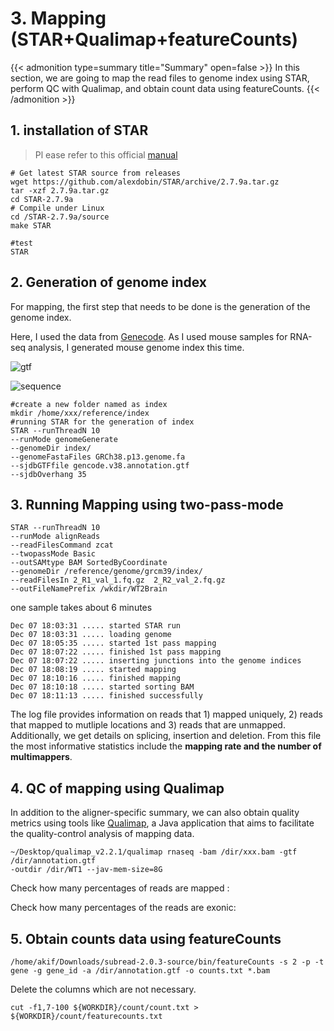 # 3. Mapping (STAR+Qualimap+featureCounts)

{{< admonition type=summary title="Summary" open=false >}}
In this section, we are going to map the read files to genome index using STAR, perform QC with Qualimap, and obtain count data using featureCounts.
{{< /admonition >}}

## 1. installation of STAR 

> Pl ease refer to this official [manual](https://physiology.med.cornell.edu/faculty/skrabanek/lab/angsd/lecture_notes/STARmanual.pdf)

```shell
# Get latest STAR source from releases
wget https://github.com/alexdobin/STAR/archive/2.7.9a.tar.gz
tar -xzf 2.7.9a.tar.gz
cd STAR-2.7.9a
# Compile under Linux
cd /STAR-2.7.9a/source
make STAR
 
#test
STAR
```

## 2. Generation of genome index

For mapping, the first step that needs to be done is the generation of the genome index. 

Here, I used the data from [Genecode](https://www.gencodegenes.org/). As I used mouse samples for RNA-seq analysis, I generated mouse genome index this time. 

![gtf](https://s2.loli.net/2022/04/11/gGtLYrNR1af7jxW.jpg)

![sequence](https://s2.loli.net/2022/04/11/FQuNf3YORy9zMp4.jpg)

```shell
#create a new folder named as index
mkdir /home/xxx/reference/index
#running STAR for the generation of index
STAR --runThreadN 10 
--runMode genomeGenerate 
--genomeDir index/ 
--genomeFastaFiles GRCh38.p13.genome.fa  
--sjdbGTFfile gencode.v38.annotation.gtf 
--sjdbOverhang 35
```

## 3. Running Mapping using two-pass-mode 

```shell
STAR --runThreadN 10
--runMode alignReads 
--readFilesCommand zcat 
--twopassMode Basic 
--outSAMtype BAM SortedByCoordinate 
--genomeDir /reference/genome/grcm39/index/ 
--readFilesIn 2_R1_val_1.fq.gz  2_R2_val_2.fq.gz 
--outFileNamePrefix /wkdir/WT2Brain
```

one sample takes about 6 minutes

```shell
Dec 07 18:03:31 ..... started STAR run
Dec 07 18:03:31 ..... loading genome
Dec 07 18:05:35 ..... started 1st pass mapping
Dec 07 18:07:22 ..... finished 1st pass mapping
Dec 07 18:07:22 ..... inserting junctions into the genome indices
Dec 07 18:08:19 ..... started mapping
Dec 07 18:10:16 ..... finished mapping
Dec 07 18:10:18 ..... started sorting BAM
Dec 07 18:11:13 ..... finished successfully
```

The log file provides information on reads that 1) mapped uniquely, 2) reads that mapped to mutliple locations and 3) reads that are unmapped. Additionally, we get details on splicing, insertion and deletion. From this file the most informative statistics include the **mapping rate and the number of multimappers**.

## 4. QC of mapping using Qualimap

In addition to the aligner-specific summary, we can also obtain quality metrics using tools like [Qualimap](http://qualimap.bioinfo.cipf.es/doc_html/intro.html#what-is-qualimap), a Java application that aims to facilitate the quality-control analysis of mapping data.

```shell
~/Desktop/qualimap_v2.2.1/qualimap rnaseq -bam /dir/xxx.bam -gtf /dir/annotation.gtf 
-outdir /dir/WT1 --jav-mem-size=8G
```

Check how many percentages of reads are mapped :

Check how many percentages of the reads are exonic: 



## 5. Obtain counts data using featureCounts

```shell
/home/akif/Downloads/subread-2.0.3-source/bin/featureCounts -s 2 -p -t gene -g gene_id -a /dir/annotation.gtf -o counts.txt *.bam
```



Delete the columns which are not necessary. 

```shell
cut -f1,7-100 ${WORKDIR}/count/count.txt > ${WORKDIR}/count/featurecounts.txt
```

